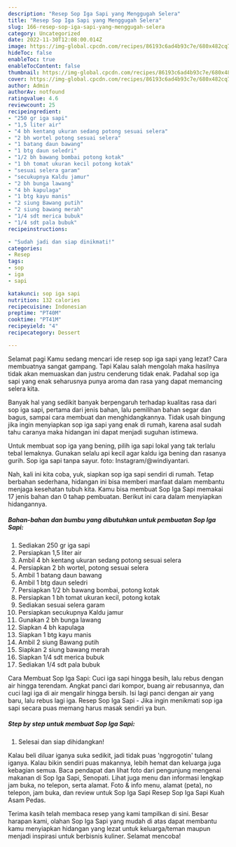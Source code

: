 ```yaml
---
description: "Resep Sop Iga Sapi yang Menggugah Selera"
title: "Resep Sop Iga Sapi yang Menggugah Selera"
slug: 166-resep-sop-iga-sapi-yang-menggugah-selera
category: Uncategorized
date: 2022-11-30T12:08:00.014Z
image: https://img-global.cpcdn.com/recipes/86193c6ad4b93c7e/680x482cq70/sop-iga-sapi-foto-resep-utama.jpg
hideToc: false
enableToc: true
enableTocContent: false
thumbnail: https://img-global.cpcdn.com/recipes/86193c6ad4b93c7e/680x482cq70/sop-iga-sapi-foto-resep-utama.jpg
cover: https://img-global.cpcdn.com/recipes/86193c6ad4b93c7e/680x482cq70/sop-iga-sapi-foto-resep-utama.jpg
author: Admin
authorAv: notfound
ratingvalue: 4.6
reviewcount: 25
recipeingredient:
- "250 gr iga sapi"
- "1,5 liter air"
- "4 bh kentang ukuran sedang potong sesuai selera"
- "2 bh wortel potong sesuai selera"
- "1 batang daun bawang"
- "1 btg daun seledri"
- "1/2 bh bawang bombai potong kotak"
- "1 bh tomat ukuran kecil potong kotak"
- "sesuai selera garam"
- "secukupnya Kaldu jamur"
- "2 bh bunga lawang"
- "4 bh kapulaga"
- "1 btg kayu manis"
- "2 siung Bawang putih"
- "2 siung bawang merah"
- "1/4 sdt merica bubuk"
- "1/4 sdt pala bubuk"
recipeinstructions:

- "Sudah jadi dan siap dinikmati!"
categories:
- Resep
tags:
- sop
- iga
- sapi

katakunci: sop iga sapi 
nutrition: 132 calories
recipecuisine: Indonesian
preptime: "PT40M"
cooktime: "PT41M"
recipeyield: "4"
recipecategory: Dessert

---
```



Selamat pagi Kamu sedang mencari ide resep sop iga sapi yang lezat? Cara membuatnya sangat gampang. Tapi Kalau salah mengolah maka hasilnya tidak akan memuaskan dan justru cenderung tidak enak. Padahal sop iga sapi yang enak seharusnya punya aroma dan rasa yang dapat memancing selera kita.


Banyak hal yang sedikit banyak berpengaruh terhadap kualitas rasa dari sop iga sapi, pertama dari jenis bahan, lalu pemilihan bahan segar dan bagus, sampai cara membuat dan menghidangkannya. Tidak usah bingung jika ingin menyiapkan sop iga sapi yang enak di rumah, karena asal sudah tahu caranya maka hidangan ini dapat menjadi suguhan istimewa.

Untuk membuat sop iga yang bening, pilih iga sapi lokal yang tak terlalu tebal lemaknya. Gunakan selalu api kecil agar kaldu iga bening dan rasanya gurih. Sop iga sapi tanpa sayur. foto: Instagram/@windiyantari.


Nah, kali ini kita coba, yuk, siapkan sop iga sapi sendiri di rumah. Tetap berbahan sederhana, hidangan ini bisa memberi manfaat dalam membantu menjaga kesehatan tubuh kita. Kamu bisa membuat Sop Iga Sapi memakai 17 jenis bahan dan 0 tahap pembuatan. Berikut ini cara dalam menyiapkan hidangannya.

<!--inarticleads1-->

##### Bahan-bahan dan bumbu yang dibutuhkan untuk pembuatan Sop Iga Sapi:

1. Sediakan 250 gr iga sapi
1. Persiapkan 1,5 liter air
1. Ambil 4 bh kentang ukuran sedang potong sesuai selera
1. Persiapkan 2 bh wortel, potong sesuai selera
1. Ambil 1 batang daun bawang
1. Ambil 1 btg daun seledri
1. Persiapkan 1/2 bh bawang bombai, potong kotak
1. Persiapkan 1 bh tomat ukuran kecil, potong kotak
1. Sediakan sesuai selera garam
1. Persiapkan secukupnya Kaldu jamur
1. Gunakan 2 bh bunga lawang
1. Siapkan 4 bh kapulaga
1. Siapkan 1 btg kayu manis
1. Ambil 2 siung Bawang putih
1. Siapkan 2 siung bawang merah
1. Siapkan 1/4 sdt merica bubuk
1. Sediakan 1/4 sdt pala bubuk


Cara Membuat Sop Iga Sapi: Cuci iga sapi hingga besih, lalu rebus dengan air hingga terendam. Angkat panci dari kompor, buang air rebusannya, dan cuci lagi iga di air mengalir hingga bersih. Isi lagi panci dengan air yang baru, lalu rebus lagi iga. Resep Sop Iga Sapi - Jika ingin menikmati sop iga sapi secara puas memang harus masak sendiri ya bun. 

<!--inarticleads2-->

##### Step by step untuk membuat Sop Iga Sapi:


1. Selesai dan siap dihidangkan!

Kalau beli diluar iganya suka sedikit, jadi tidak puas &#39;nggrogotin&#39; tulang iganya. Kalau bikin sendiri puas makannya, lebih hemat dan keluarga juga kebagian semua. Baca pendapat dan lihat foto dari pengunjung mengenai makanan di Sop Iga Sapi, Senopati. Lihat juga menu dan informasi lengkap jam buka, no telepon, serta alamat. Foto &amp; info menu, alamat (peta), no telepon, jam buka, dan review untuk Sop Iga Sapi Resep Sop Iga Sapi Kuah Asam Pedas. 

Terima kasih telah membaca resep yang kami tampilkan di sini. Besar harapan kami, olahan Sop Iga Sapi yang mudah di atas dapat membantu kamu menyiapkan hidangan yang lezat untuk keluarga/teman maupun menjadi inspirasi untuk berbisnis kuliner. Selamat mencoba!
